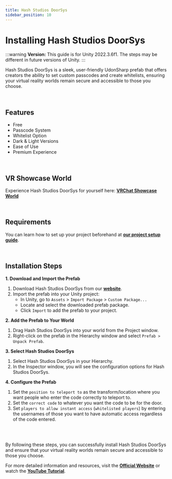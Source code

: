 ```yaml
---
title: Hash Studios DoorSys
sidebar_position: 10
---
```


# Installing Hash Studios DoorSys

:::warning
**Version:** This guide is for Unity 2022.3.6f1. The steps may be different in future versions of Unity.
:::

Hash Studios DoorSys is a sleek, user-friendly UdonSharp prefab that offers creators the ability to set custom passcodes and create whitelists, ensuring your virtual reality worlds remain secure and accessible to those you choose.

<br/>

## Features

- Free
- Passcode System
- Whitelist Option
- Dark & Light Versions
- Ease of Use
- Premium Experience

<br/>

## VR Showcase World

Experience Hash Studios DoorSys for yourself here: **[VRChat Showcase World](https://vrchat.com/home/launch?worldId=wrld_67bd18a4-b2a4-49f3-9481-216398c00efe)**

<br/>

## Requirements

You can learn how to set up your project beforehand at **[our project setup guide](/DevelopmentDocumentation/docs/general-concepts/settingupudon)**.

<br/>

## Installation Steps

**1. Download and Import the Prefab**

1. Download Hash Studios DoorSys from our **[website](https://hashstudiosllc.com/hashstudiosdoorsys)**.
2. Import the prefab into your Unity project:
   - In Unity, go to `Assets` > `Import Package` > `Custom Package...`
   - Locate and select the downloaded prefab package.
   - Click `Import` to add the prefab to your project.

**2. Add the Prefab to Your World**

1. Drag Hash Studios DoorSys into your world from the Project window.
2. Right-click on the prefab in the Hierarchy window and select `Prefab > Unpack Prefab`.

**3. Select Hash Studios DoorSys**

1. Select Hash Studios DoorSys in your Hierarchy.
2. In the Inspector window, you will see the configuration options for Hash Studios DoorSys.

**4. Configure the Prefab**

1. Set the `position to teleport to` as the transform/location where you want people who enter the code correctly to teleport to.
2. Set the `correct code` to whatever you want the code to be for the door.
3. Set `players to allow instant access` (`whitelisted players`) by entering the usernames of those you want to have automatic access regardless of the code entered.

<br/><br/>

By following these steps, you can successfully install Hash Studios DoorSys and ensure that your virtual reality worlds remain secure and accessible to those you choose.

For more detailed information and resources, visit the **[Official Website](https://hashstudiosllc.com/hashstudiosdoorsys)** or watch the **[YouTube Tutorial](https://youtu.be/yyU05r6eX6M)**.
